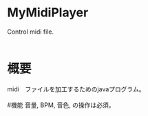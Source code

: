 # MyMidiPlayer
Control midi file. <br>
<br>
# 概要
midi　ファイルを加工するためのjavaプログラム。<br>
<br>
#機能
音量, BPM, 音色, の操作は必須。<br>
<br>
